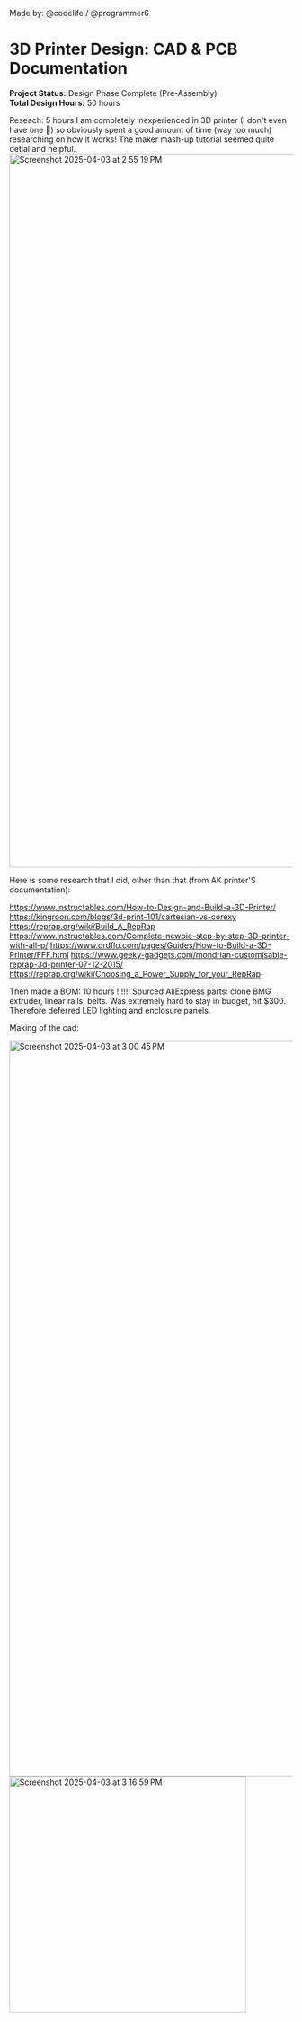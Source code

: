 Made by: @codelife / @programmer6
# 3D Printer Design: CAD & PCB Documentation

**Project Status:** Design Phase Complete (Pre-Assembly)  
**Total Design Hours:** 50 hours  

Reseach: 5 hours
I am completely inexperienced in 3D printer (I don't even have one 🥲) so obviously spent a good amount of time (way too much) researching on how it works! The maker mash-up tutorial seemed quite detial and helpful.
<img width="1271" alt="Screenshot 2025-04-03 at 2 55 19 PM" src="https://github.com/user-attachments/assets/37b0918d-4e6c-4ec2-b78b-2466a5aa6df0" />

Here is some research that I did, other than that (from AK printer'S documentation):

https://www.instructables.com/How-to-Design-and-Build-a-3D-Printer/
https://kingroon.com/blogs/3d-print-101/cartesian-vs-corexy
https://reprap.org/wiki/Build_A_RepRap
https://www.instructables.com/Complete-newbie-step-by-step-3D-printer-with-all-p/
https://www.drdflo.com/pages/Guides/How-to-Build-a-3D-Printer/FFF.html
https://www.geeky-gadgets.com/mondrian-customisable-reprap-3d-printer-07-12-2015/
https://reprap.org/wiki/Choosing_a_Power_Supply_for_your_RepRap

Then made a BOM:
10 hours !!!!!!
Sourced AliExpress parts: clone BMG extruder, linear rails, belts. Was extremely hard to stay in budget, hit $300. Therefore deferred LED lighting and enclosure panels.

Making of the cad:

<img width="1310" alt="Screenshot 2025-04-03 at 3 00 45 PM" src="https://github.com/user-attachments/assets/784aba21-2c1b-4688-89b6-0174172d6d68" />

<img width="421" alt="Screenshot 2025-04-03 at 3 16 59 PM" src="https://github.com/user-attachments/assets/67fa16bd-d5fe-4cbe-9f61-692940f863a8" />

